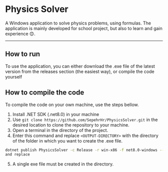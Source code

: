 # **Physics Solver**
A Windows application to solve physics problems, using formulas.
The application is mainly developed for school project, but also to learn and gain experience 😊.
***
## **How to run**
To use the application, you can either download the .exe file of the latest version from the releases section (the easiest way), or compile the code yourself

## **How to compile the code**
To compile the code on your own machine, use the steps bellow.
1. Install .NET SDK (.net8.0) in your machine
2. Use `git clone https://github.com/SepehrHr/PhysicsSolver.git` in the desired location to clone the repository to your machine.
3. Open a terminal in the directory of the project.
4. Enter this command and replace `<OUTPUT-DIRECTORY>` with the directory of the folder in which you want to create the .exe file.
   
  ``` bash
  dotnet publish PhysicsSolver -c Release -r win-x86 -f net8.0-windows --self-contained false -p:PublishSingleFile=true -o "<OUTPUT-DIRECTORY>"`
  and replace
  ```
  
5. A single exe file must be created in the directory.
